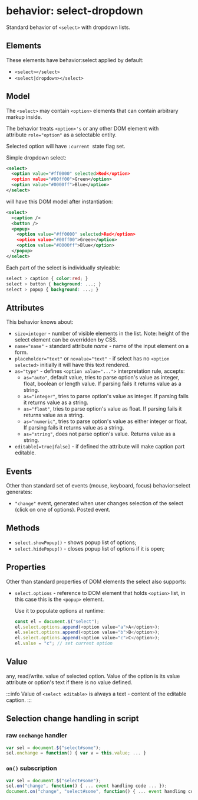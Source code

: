 # behavior: select-dropdown

Standard behavior of `<select>` with dropdown lists.

## Elements

These elements have behavior:select applied by default:

* `<select></select>`
* `<select|dropdown></select>`

## Model

The `<select>` may contain `<option>` elements that can contain arbitrary markup inside.

The behavior treats `<option>'s` or any other DOM element with attribute `role="option"` as a selectable entity.

Selected option will have `:current`  state flag set.

Simple dropdown select:

```XML
<select>
  <option value="#ff0000" selected>Red</option>
  <option value="#00ff00">Green</option>
  <option value="#0000ff">Blue</option>
</select>
```

will have this DOM model after instantiation:

```XML
<select>
  <caption />
  <button />
  <popup>
    <option value="#ff0000" selected>Red</option>
    <option value="#00ff00">Green</option>
    <option value="#0000ff">Blue</option>
  </popup>
</select>
```

Each part of the select is individually styleable:

```CSS
select > caption { color:red; }
select > button { background: ...; }
select > popup { background: ...; }
```

## Attributes

This behavior knows about:

* `size=integer` - number of visible elements in the list. Note: height of the select element can be overridden by CSS.
* `name="name"` - standard attribute *name* - name of the input element on a form.
* `placeholder="text"` or `novalue="text"` - if select has no `<option selected>` initially it will have this text rendered.
* `as="type"` - defines `<option value="...">` interpretation rule, accepts:
  * `as="auto"`, default value, tries to parse option's value as integer, float, boolean or length value. If parsing fails it returns value as a string.
  * `as="integer"`, tries to parse option's value as integer. If parsing fails it returns value as a string.
  * `as="float"`, tries to parse option's value as float. If parsing fails it returns value as a string.
  * `as="numeric"`, tries to parse option's value as either integer or float. If parsing fails it returns value as a string.
  * `as="string"`, does not parse option's value. Returns value as a string.
* `editable[=true|false]` - if defined the attribute will make caption part editable.

## Events

Other than standard set of events (mouse, keyboard, focus) behavior:select generates:

* `"change"` event, generated when user changes selection of the select (click on one of options). Posted event.

## Methods

* `select.showPopup()` - shows popup list of options; 
* `select.hidePopup()` - closes popup list of options if it is open; 

## Properties

Other than standard properties of DOM elements the select also supports:

* `select.options` - reference to DOM element that holds `<option>` list, in this case this is the `<popup>` element.
   
   Use it to populate options at runtime: 

   ```js
   const el = document.$("select");
   el.select.options.append(<option value="a">A</option>);
   el.select.options.append(<option value="b">B</option>);
   el.select.options.append(<option value="c">C</option>);
   el.value = "c"; // set current option
  ```
  
## Value

any, read/write. value of selected option. Value of the option is its value attribute or option's text if there is no value defined.

:::info
Value of `<select editable>` is always a text - content of the editable caption.
:::

## Selection change handling in script

### raw `onchange` handler

```js
var sel = document.$("select#some");
sel.onchange = function() { var v = this.value; ... }
```

### `on()` subscription

```js
var sel = document.$("select#some");
sel.on("change", function() { ... event handling code ... });
document.on("change", "select#some", function() { ... event handling code ... });
```
